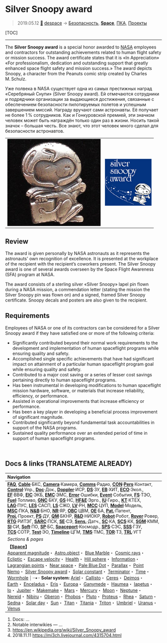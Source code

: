 # Silver Snoopy award
> 2019.05.12 [🚀](../index/index.md) [despace](index.md) → [Безопасность](qm.md), **[Space](index.md)**, [ПКА](sc.md), [Проекты](project.md)

[TOC]

---

The **Silver Snoopy award** is a special honor awarded to [NASA](zz_nasa.md) employees and contractors for outstanding achievements related to human flight safety or mission success. The award certificate states that it is «In Appreciation» «For professionalism, dedication and outstanding support that greatly enhanced space flight safety and mission success.» The award depicts Snoopy, a character from the Peanuts comic strip created by Charles M. Schulz.

Уже полвека в NASA существует одна из самых престижных наград «Серебряный Снупи» (Silver Snoopy award). Ей отмечаются сотрудники и подрядчики организации за выдающиеся достижения, связанные с обеспечением безопасности пилотируемых полетов и успешным завершением миссий. Награду вручают сами астронавты. Её получает не более 1 % сотрудников. Как и Гонкуровской премией, эти значком человек может быть награждён только один раз в жизни. Носить такой значок – большая честь. Все знают, что этот человек много сделал для безопасности астронавтов.

| | |
|:--|:--|
|![](f/aob/universe/silver_snoopy_award_tie_tack.jpg)|![](f/aob/universe/silver_snoopy_award_logo.jpg)|



## Review

The award is given personally by NASA astronauts as it represents the astronauts' own recognition of excellence. It is presented at the workplace of the recipient with the recipient’s coworkers present. The Silver Snoopy award is one of several awards overseen by the Space Flight Awareness (SFA) program at NASA.

The award consists of a sterling silver «Silver Snoopy» lapel pin flown during a NASA mission, a commendation letter (stating the mission the Silver Snoopy pin was flown on) and a signed, framed Silver Snoopy certificate. Snoopy decals and posters are also given to the recipient.



## Requirements
Employees of NASA or one of its contractors can be considered for a Silver Snoopy award if they have satisfied one or more of the following criteria:

   - Significantly contributed beyond their normal work requirements to the development and implementation of human spaceflight programs while ensuring quality and safety.
   - Accomplished single specific achievements that have had significant impact on attainment of a particular human spaceflight program goal while ensuring quality and safety.
   - Contributed to a major cost saving or a series of lesser cost savings pertaining directly to human spaceflight programs.
   - Has been instrumental in developing modifications to human spaceflight mission hardware, software, or materials that increase reliability, efficiency, or performance.
   - Assisted in operational improvements that increase efficiency or performance.
   - Has been a key player in developing a beneficial process improvement of significant magnitude.
   - Contributed significantly beyond fundamental task accountabilities in support of the NASA programs.
   - Sustained quality performance over an extended period of time in support of human spaceflight programs.



<p style="page-break-after:always"> </p>

## Docs & links (TRANSLATEME ALREADY)
|Navigation|
|:--|
|**[FAQ](faq.md)**, **[Cable](cable.md)**·БКС, **[Camera](cam.md)**·Камера, **[Comms](comms.md)**·Радио, **[CON](contact.md)·[Pers](person.md)**·Контакт, **[Control](control.md)**·Упр., **[Doc](doc.md)**·Док., **[Doppler](doppler.md)**·ИСР, **[DS](ds.md)**·ЗУ, **[EB](eb.md)**·ХИТ, **[ECO](ecology.md)**·Экол., **[EF](ef.md)**·ВВФ, **[ElC](elc.md)**·ЭКБ, **[EMC](emc.md)**·ЭМС, **[Error](error.md)**·Ошибки, **[Event](event.md)**·События, **[FS](fs.md)**·ТЭО, **[Fuel](fuel.md)**·Топливо, **[GNC](gnc.md)**·БКУ, **[GS](scs.md)**·НС, **[HF&E](hfe.md)**·Эрго., **[IU](iu.md)**·Гиро., **[KT](kt.md)**·КТЕХ, **[LAG](lag.md)**·ПУC, **[LES](les.md)**·САСП, **[LS](ls.md)**·СЖО, **[LV](lv.md)**·РН, **[MCC](mcc.md)**·ЦУП, **[Model](model.md)**·Модель, **[MSC](sc.md)**·ПКА, **[N&B](nnb.md)**·БНО, **[NR](nr.md)**·ЯР, **[OBC](obc.md)**·ЦВМ, **[OE](oe.md)**·БА, **[Pat.](патент.md)**·Патент, **[Proj.](project.md)**·Проект, **[PS](ps.md)**·ДУ, **[QM](qm.md)**·БКНР, **[R&D](rnd.md)**·НИОКР, **[Robot](robotics.md)**·Робот, **[Rover](rover.md)**·Ровер, **[RTG](rtg.md)**·РИТЭГ, **[SARC](sarc.md)**·ПСК, **[SE](se.md)**·СЭ, **[Sens.](sensor.md)**·Датч., **[SC](sc.md)**·КА, **[SCS](scs.md)**·КК, **[SGM](sgm.md)**·КММ, **[SI](si.md)**·СИ, **[Soft](soft.md)**·ПО, **[SP](sp.md)**·БС, **[Spaceport](spaceport.md)**·Космодр., **[SPS](sps.md)**·СЭС, **[SSS](sss.md)**·ГЗУ, **[TCS](tcs.md)**·СОТР, **[Test](test.md)**·ЭО, **[Timeline](timeline.md)**·ЦГМ, **[TMS](tms.md)**·ТМС, **[TOR](tor.md)**·ТЗ, **[TRL](trl.md)**·УГТ|
|*Sections & pages*|
|**【[Space](index.md)】**<br> [Apparent magnitude](app_mag.md)・ [Astro.object](aob.md)・ [Blue Marble](earth.md)・ [Cosmic rays](cr.md)・ [Ecliptic](ecliptic.md)・ [Escape velocity](esc_vel.md)・ [Health](health.md)・ [Hill sphere](hill_sphere.md)・ [Information](info.md)・ [Lagrangian points](l_points.md)・ [Near space](near_space.md)・ [Pale Blue Dot](earth.md)・ [Parallax](parallax.md)・ [Point Nemo](earth.md)・ [Silver Snoopy award](silver_snoopy_award.md)・ [Solar constant](solar_const.md)・ [Terminator](terminator.md)・ [Time](time.md)・ [Wormhole](wormhole.md) ┊ ··•·· **Solar system:** [Ariel](ariel.md)・ [Callisto](callisto.md)・ [Ceres](ceres.md)・ [Deimos](deimos.md)・ [Earth](earth.md)・ [Enceladus](enceladus.md)・ [Eris](eris.md)・ [Europa](europa.md)・ [Ganymede](ganymede.md)・ [Haumea](haumea.md)・ [Iapetus](iapetus.md)・ [Io](io.md)・ [Jupiter](jupiter.md)・ [Makemake](makemake.md)・ [Mars](mars.md)・ [Mercury](mercury.md)・ [Moon](moon.md)・ [Neptune](neptune.md)・ [Nereid](nereid.md)・ [Nibiru](nibiru.md)・ [Oberon](oberon.md)・ [Phobos](phobos.md)・ [Pluto](pluto.md)・ [Proteus](proteus.md)・ [Rhea](rhea.md)・ [Saturn](saturn.md)・ [Sedna](sedna.md)・ [Solar day](solar_day.md)・ [Sun](sun.md)・ [Titan](titan.md)・ [Titania](titania.md)・ [Triton](triton.md)・ [Umbriel](umbriel.md)・ [Uranus](uranus.md)・ [Venus](venus.md)|

   1. Docs: …
   1. Notable interwikies — …
   1. <https://en.wikipedia.org/wiki/Silver_Snoopy_award>
   1. 2018.11.11 <https://mi3ch.livejournal.com/4315704.html>

